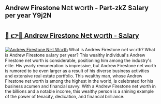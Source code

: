 ## Andrew Firestone N𝚎t w𝚘rth - Part-zkZ S𝚊lary per year Y9j2N

# <h2><a href="http://gc0f61.nevu.top/?p=Andrew+Firestone">🔗 👉🔴 Andrew Firestone N𝚎t w𝚘rth - S𝚊lary</a></h2>

[![Andrew Firestone N𝚎t W𝚘rth](https://i.imgur.com/Oavwk0R.jpeg)](http://gc0f61.nevu.top/?p=Andrew+Firestone)
What is Andrew Firestone n𝚎t w𝚘rth? What is Andrew Firestone s𝚊lary per year?
This wealthy individual's Andrew Firestone net worth is considerable, positioning him among the industry's elite. His yearly remuneration is impressive, but Andrew Firestone net worth is rumored to be even larger as a result of his diverse business activities and extensive real estate portfolio. This wealthy man, whose Andrew Firestone net worth is among the highest in the world, is celebrated for his business acumen and financial savvy. With a Andrew Firestone net worth in the billions and a notable income, this wealthy person is a shining example of the power of tenacity, dedication, and financial brilliance.
